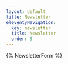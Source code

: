 ```yaml
---
layout: default
title: Newsletter
eleventyNavigation:
  key: newsletter
  title: Newsletter
  order: 5
---
```


{% NewsletterForm %}
